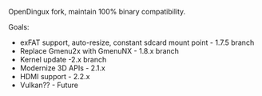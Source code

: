 OpenDingux fork, maintain 100% binary compatibility. 

Goals:

* exFAT support, auto-resize, constant sdcard mount point - 1.7.5 branch
* Replace Gmenu2x with GmenuNX - 1.8.x branch
* Kernel update -2.x branch
* Modernize 3D APIs - 2.1.x
* HDMI support - 2.2.x
* Vulkan?? - Future

